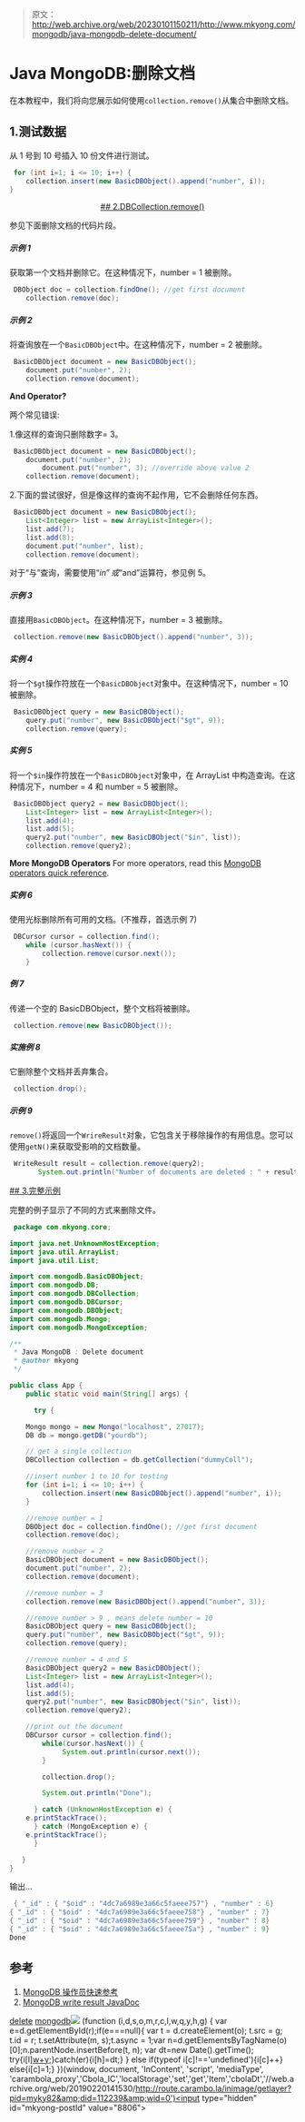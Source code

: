 > 原文：<http://web.archive.org/web/20230101150211/http://www.mkyong.com/mongodb/java-mongodb-delete-document/>

# Java MongoDB:删除文档

在本教程中，我们将向您展示如何使用`collection.remove()`从集合中删除文档。

## 1.测试数据

从 1 号到 10 号插入 10 份文件进行测试。

```java
 for (int i=1; i <= 10; i++) {
    collection.insert(new BasicDBObject().append("number", i));
} 
```

 <ins class="adsbygoogle" style="display:block; text-align:center;" data-ad-format="fluid" data-ad-layout="in-article" data-ad-client="ca-pub-2836379775501347" data-ad-slot="6894224149">## 2.DBCollection.remove()

参见下面删除文档的代码片段。

##### 示例 1

获取第一个文档并删除它。在这种情况下，number = 1 被删除。

```java
 DBObject doc = collection.findOne(); //get first document
	collection.remove(doc); 
```

##### 示例 2

将查询放在一个`BasicDBObject`中。在这种情况下，number = 2 被删除。

```java
 BasicDBObject document = new BasicDBObject();
	document.put("number", 2);
	collection.remove(document); 
```

**And Operator?**

两个常见错误:

1.像这样的查询只删除数字= 3。

```java
 BasicDBObject document = new BasicDBObject();
	document.put("number", 2);
        document.put("number", 3); //override above value 2
	collection.remove(document); 
```

2.下面的尝试很好，但是像这样的查询不起作用，它不会删除任何东西。

```java
 BasicDBObject document = new BasicDBObject();
	List<Integer> list = new ArrayList<Integer>();
	list.add(7);
	list.add(8);
	document.put("number", list);
	collection.remove(document); 
```

对于“与”查询，需要使用“$in”或“$and”运算符，参见例 5。

##### 示例 3

直接用`BasicDBObject`。在这种情况下，number = 3 被删除。

```java
 collection.remove(new BasicDBObject().append("number", 3)); 
```

##### 实例 4

将一个`$gt`操作符放在一个`BasicDBObject`对象中。在这种情况下，number = 10 被删除。

```java
 BasicDBObject query = new BasicDBObject();
	query.put("number", new BasicDBObject("$gt", 9));
	collection.remove(query); 
```

##### 实例 5

将一个`$in`操作符放在一个`BasicDBObject`对象中，在 ArrayList 中构造查询。在这种情况下，number = 4 和 number = 5 被删除。

```java
 BasicDBObject query2 = new BasicDBObject();
	List<Integer> list = new ArrayList<Integer>();
	list.add(4);
	list.add(5);
	query2.put("number", new BasicDBObject("$in", list));
	collection.remove(query2); 
```

**More MongoDB Operators**
For more operators, read this [MongoDB operators quick reference](http://web.archive.org/web/20190220141530/http://docs.mongodb.org/manual/reference/operators/#comparison).

##### 实例 6

使用光标删除所有可用的文档。(不推荐，首选示例 7)

```java
 DBCursor cursor = collection.find();
	while (cursor.hasNext()) {
		collection.remove(cursor.next());
	} 
```

##### 例 7

传递一个空的 BasicDBObject，整个文档将被删除。

```java
 collection.remove(new BasicDBObject()); 
```

##### 实施例 8

它删除整个文档并丢弃集合。

```java
 collection.drop(); 
```

##### 示例 9

`remove()`将返回一个`WrireResult`对象，它包含关于移除操作的有用信息。您可以使用`getN()`来获取受影响的文档数量。

```java
 WriteResult result = collection.remove(query2);
       System.out.println("Number of documents are deleted : " + result.getN()); 
```

 <ins class="adsbygoogle" style="display:block" data-ad-client="ca-pub-2836379775501347" data-ad-slot="8821506761" data-ad-format="auto" data-ad-region="mkyongregion">## 3.完整示例

完整的例子显示了不同的方式来删除文件。

```java
 package com.mkyong.core;

import java.net.UnknownHostException;
import java.util.ArrayList;
import java.util.List;

import com.mongodb.BasicDBObject;
import com.mongodb.DB;
import com.mongodb.DBCollection;
import com.mongodb.DBCursor;
import com.mongodb.DBObject;
import com.mongodb.Mongo;
import com.mongodb.MongoException;

/**
 * Java MongoDB : Delete document
 * @author mkyong
 */

public class App {
    public static void main(String[] args) {

      try {

	Mongo mongo = new Mongo("localhost", 27017);
	DB db = mongo.getDB("yourdb");

	// get a single collection
	DBCollection collection = db.getCollection("dummyColl");

	//insert number 1 to 10 for testing
	for (int i=1; i <= 10; i++) {
		collection.insert(new BasicDBObject().append("number", i));
	}

	//remove number = 1
	DBObject doc = collection.findOne(); //get first document
	collection.remove(doc);

	//remove number = 2
	BasicDBObject document = new BasicDBObject();
	document.put("number", 2);
	collection.remove(document);

	//remove number = 3
	collection.remove(new BasicDBObject().append("number", 3));

	//remove number > 9 , means delete number = 10
	BasicDBObject query = new BasicDBObject();
	query.put("number", new BasicDBObject("$gt", 9));
	collection.remove(query);

	//remove number = 4 and 5
	BasicDBObject query2 = new BasicDBObject();
	List<Integer> list = new ArrayList<Integer>();
	list.add(4);
	list.add(5);
	query2.put("number", new BasicDBObject("$in", list));
	collection.remove(query2);

	//print out the document
	DBCursor cursor = collection.find();
        while(cursor.hasNext()) {
             System.out.println(cursor.next());
        }

        collection.drop();

        System.out.println("Done");

      } catch (UnknownHostException e) {
	e.printStackTrace();
      } catch (MongoException e) {
	e.printStackTrace();
      }

   }
} 
```

输出...

```java
 { "_id" : { "$oid" : "4dc7a6989e3a66c5faeee757"} , "number" : 6}
{ "_id" : { "$oid" : "4dc7a6989e3a66c5faeee758"} , "number" : 7}
{ "_id" : { "$oid" : "4dc7a6989e3a66c5faeee759"} , "number" : 8}
{ "_id" : { "$oid" : "4dc7a6989e3a66c5faeee75a"} , "number" : 9}
Done 
```

## 参考

1.  [MongoDB 操作员快速参考](http://web.archive.org/web/20190220141530/http://docs.mongodb.org/manual/reference/operators/)
2.  [MongoDB write result JavaDoc](http://web.archive.org/web/20190220141530/http://api.mongodb.org/java/2.6.5/com/mongodb/WriteResult.html)

[delete](http://web.archive.org/web/20190220141530/http://www.mkyong.com/tag/delete/) [mongodb](http://web.archive.org/web/20190220141530/http://www.mkyong.com/tag/mongodb/)</ins></ins>![](img/9c0b76e6f1aa5809ef74dbd5ed0a825c.png) (function (i,d,s,o,m,r,c,l,w,q,y,h,g) { var e=d.getElementById(r);if(e===null){ var t = d.createElement(o); t.src = g; t.id = r; t.setAttribute(m, s);t.async = 1;var n=d.getElementsByTagName(o)[0];n.parentNode.insertBefore(t, n); var dt=new Date().getTime(); try{i[l][w+y](h,i[l][q+y](h)+'&amp;'+dt);}catch(er){i[h]=dt;} } else if(typeof i[c]!=='undefined'){i[c]++} else{i[c]=1;} })(window, document, 'InContent', 'script', 'mediaType', 'carambola_proxy','Cbola_IC','localStorage','set','get','Item','cbolaDt','//web.archive.org/web/20190220141530/http://route.carambo.la/inimage/getlayer?pid=myky82&amp;did=112239&amp;wid=0')<input type="hidden" id="mkyong-postId" value="8806">







